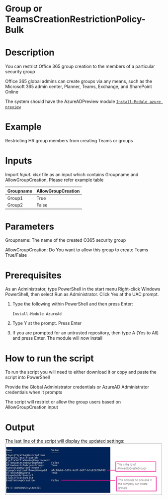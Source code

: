 # Group or TeamsCreationRestrictionPolicy-Bulk

# Description

You can restrict Office 365 group creation to the members of a particular security group

Office 365 global admins can create groups via any means, such as the Microsoft 365 admin center, Planner, Teams, Exchange, and SharePoint Online

The system should have the AzureADPreview module [`Install-Module azure preview`](https://docs.microsoft.com/en-us/powershell/azure/active-directory/install-adv2?view=azureadps-2.0-preview#installing-the-azure-ad-module)

# Example
Restricting HR group members from creating Teams or groups

# Inputs
Import _Input. xlsx_ file as an input which contains Groupname and AllowGroupCreation, Please refer example table

 | Groupname    | AllowGroupCreation    |
 |--------------|--------------------   |
 | Group1       | True                  |
 | Group2       | False                 |

# Parameters
Groupname: The name of the created O365 security group

AllowGroupCreation: Do You want to allow this group to create Teams True/False

# Prerequisites
As an Administrator, type PowerShell in the start menu
Right-click Windows PowerShell, then select Run as Administrator. Click Yes at the UAC prompt.
1.	Type the following within PowerShell and then press Enter:

     `Install-Module AzureAd`

2.	Type Y at the prompt. Press Enter

3.	If you are prompted for an untrusted repository, then type A (Yes to All) and press Enter. The module will now install

# How to run the script
To run the script you will need to either download it or copy and paste the script into PowerShell

Provide the Global Administrator credentials or AzureAD Administrator credentials when it prompts

The script will restrict or allow the group users based on AllowGroupCreation input

# Output
The last line of the script will display the updated settings:
![output](https://github.com/Geetha63/MS-Teams-Scripts/blob/master/Images/Restricting%20group%20creation.png)

